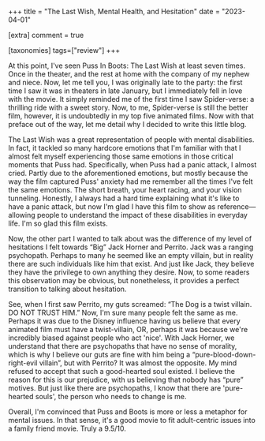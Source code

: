 +++
title = "The Last Wish, Mental Health, and Hesitation"
date = "2023-04-01"

[extra]
comment = true

[taxonomies]
tags=["review"]
+++

At this point, I've seen Puss In Boots: The Last Wish at least seven times. Once in the theater, and
the rest at home with the company of my nephew and niece. Now, let me tell you, I was originally
late to the party: the first time I saw it was in theaters in late January, but I immediately fell
in love with the movie. It simply reminded me of the first time I saw Spider-verse: a thrilling ride
with a sweet story. Now, to me, Spider-verse is still the better film, however, it is
undoubtedly in my top five animated films. Now with that preface out of the way, let me detail why I
decided to write this little blog.

The Last Wish was a great representation of people with mental disabilities. In fact, it tackled so
many hardcore emotions that I'm familiar with that I almost felt myself experiencing those same
emotions in those critical moments that Puss had. Specifically, when Puss had a panic attack, I
almost cried. Partly due to the aforementioned emotions, but mostly because the way the film
captured Puss' anxiety had me remember all the times I've felt the same emotions. The short breath, your
heart racing, and your vision tunneling. Honestly, I always had a hard time explaining what it's like to
have a panic attack, but now I'm glad I have this film to show as reference—allowing people to
understand the impact of these disabilities in everyday life. I'm so glad this film exists.

Now, the other part I wanted to talk about was the difference of my level of hesitations I felt
towards “Big” Jack Horner and Perrito. Jack was a ranging psychopath. Perhaps to many he seemed like
an empty villain, but in reality there are such individuals like him that exist. And just like Jack,
they believe they have the privilege to own anything they desire. Now, to some readers this
observation may be obvious, but nonetheless, it provides a perfect transition to talking about
hesitation.

See, when I first saw Perrito, my guts screamed: “The Dog is a twist villain. DO NOT TRUST HIM.”
Now, I'm sure many people felt the same as me. Perhaps it was due to the Disney influence having us
believe that every animated film must have a twist-villain, OR, perhaps it was because we're
incredibly biased against people who act 'nice'. With Jack Horner, we understand that there
are psychopaths that have no sense of morality, which is why I believe our guts are fine with him
being a “pure-blood-down-right-evil villain”, but with Perrito? It was almost the opposite. My
mind refused to accept that such a good-hearted soul existed. I believe the reason for this is our
prejudice, with us believing that nobody has “pure” motives. But just like there are psychopaths,
I know that there are 'pure-hearted souls', the person who needs to change is me.

Overall, I'm convinced that Puss and Boots is more or less a metaphor for mental issues. In that
sense, it's a good movie to fit adult-centric issues into a family friend movie. Truly a 9.5/10.
